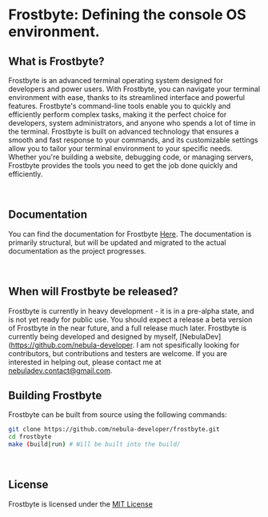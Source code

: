 # Frostbyte: Defining the console OS environment.

## What is Frostbyte?

Frostbyte is an advanced terminal operating system designed for developers and power users. With Frostbyte, you can navigate your terminal environment with ease, thanks to its streamlined interface and powerful features. Frostbyte's command-line tools enable you to quickly and efficiently perform complex tasks, making it the perfect choice for developers, system administrators, and anyone who spends a lot of time in the terminal. Frostbyte is built on advanced technology that ensures a smooth and fast response to your commands, and its customizable settings allow you to tailor your terminal environment to your specific needs. Whether you're building a website, debugging code, or managing servers, Frostbyte provides the tools you need to get the job done quickly and efficiently.

<br>

## Documentation

You can find the documentation for Frostbyte [Here](/docs/README.md). The documentation is primarily structural, but will be updated and migrated to the actual documentation as the project progresses.

<br>

## When will Frostbyte be released?

Frostbyte is currently in heavy development - it is in a pre-alpha state, and is not yet ready for public use. You should expect a release a beta version of Frostbyte in the near future, and a full release much later. Frostbyte is currently being developed and designed by myself, [NebulaDev](https://github.com/nebula-developer. I am not spesifically looking for contributors, but contributions and testers are welcome. If you are interested in helping out, please contact me at [nebuladev.contact@gmail.com](mailto:nebuladev.contact@gmail.com).

## Building Frostbyte

Frostbyte can be built from source using the following commands:

```bash
git clone https://github.com/nebula-developer/frostbyte.git
cd frostbyte
make (build|run) # Will be built into the build/
```

<br>

## License

Frostbyte is licensed under the [MIT License](/LICENSE)